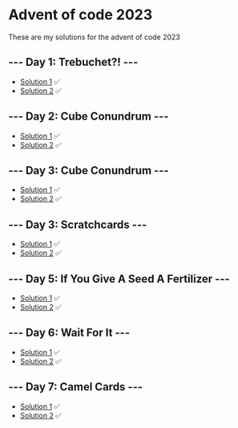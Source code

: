 # Advent of code 2023
These are my solutions for the advent of code 2023
## --- Day 1: Trebuchet?! ---
- [Solution 1](/day-1/part-1/trebuchet-1.ts) ✅
- [Solution 2](/day-1/part-2/trebuchet-2.ts) ✅
## --- Day 2: Cube Conundrum ---
- [Solution 1](/day-2/part-1/cube-conundrum.ts) ✅
- [Solution 2](/day-2/part-2/cube-conundrum.ts) ✅
## --- Day 3: Cube Conundrum ---
- [Solution 1](/day-3/part-1/gear-ratios.ts) ✅
- [Solution 2](/day-3/part-2/gear-ratios.ts) ✅
## --- Day 3: Scratchcards ---
- [Solution 1](/day-4/part-1/scratchcards.ts) ✅
- [Solution 2](/day-4/part-2/scratchcards.ts) ✅
## --- Day 5: If You Give A Seed A Fertilizer ---
- [Solution 1](/day-5/part-1/if-you-give-a-seed-a-fertilizer.ts) ✅
- [Solution 2](/day-5/part-2/if-you-give-a-seed-a-fertilizer.ts) ✅
## --- Day 6: Wait For It ---
- [Solution 1](/day-6/part-1/wait-for-it.ts) ✅
- [Solution 2](/day-6/part-2/wait-for-it.ts) ✅
## --- Day 7: Camel Cards ---
- [Solution 1](/day-7/part-1/camel-cards.ts) ✅
- [Solution 2](/day-7/part-2/camel-cards.ts) ✅